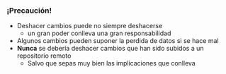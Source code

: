 ### ¡Precaución! <!-- .element:  style="color:#ff2c2d;" -->
* Deshacer cambios puede no siempre deshacerse
  * un gran poder conlleva una gran responsabilidad
* Algunos cambios pueden suponer la perdida de datos si se hace mal<!-- .element:  style="color:#ff2c2d;" -->
* **Nunca** se debería deshacer cambios que han sido subidos a un repositorio remoto
  * Salvo que sepas muy bien las implicaciones que conlleva
